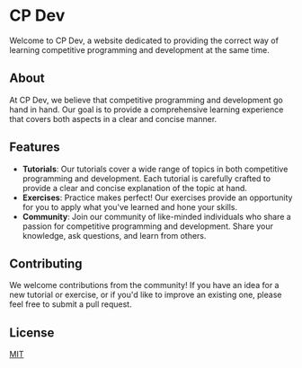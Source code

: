 # CP Dev

Welcome to CP Dev, a website dedicated to providing the correct way of learning competitive programming and development at the same time.

## About

At CP Dev, we believe that competitive programming and development go hand in hand. Our goal is to provide a comprehensive learning experience that covers both aspects in a clear and concise manner.

## Features

- **Tutorials**: Our tutorials cover a wide range of topics in both competitive programming and development. Each tutorial is carefully crafted to provide a clear and concise explanation of the topic at hand.
- **Exercises**: Practice makes perfect! Our exercises provide an opportunity for you to apply what you've learned and hone your skills.
- **Community**: Join our community of like-minded individuals who share a passion for competitive programming and development. Share your knowledge, ask questions, and learn from others.

## Contributing

We welcome contributions from the community! If you have an idea for a new tutorial or exercise, or if you'd like to improve an existing one, please feel free to submit a pull request.

## License

[MIT](LICENSE)
